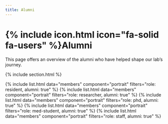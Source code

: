 ```yaml
---
title: Alumni
---
```


# {% include icon.html icon="fa-solid fa-users" %}Alumni

This page offers an overview of the alumni who have helped shape our lab’s journey.

{% include section.html %}

{% include list.html data="members" component="portrait" filters="role: resident, alumni: true" %}
{% include list.html data="members" component="portrait" filters="role: researcher, alumni: true" %}
{% include list.html data="members" component="portrait" filters="role: phd, alumni: true" %}
{% include list.html data="members" component="portrait" filters="role: med-student, alumni: true" %}
{% include list.html data="members" component="portrait" filters="role: staff, alumni: true" %}